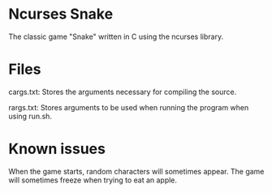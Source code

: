 # Ncurses Snake

The classic game "Snake" written in C using the ncurses library.


# Files

cargs.txt: Stores the arguments necessary for compiling the source.

rargs.txt: Stores arguments to be used when running the program when using run.sh.

# Known issues

When the game starts, random characters will sometimes appear.
The game will sometimes freeze when trying to eat an apple.
